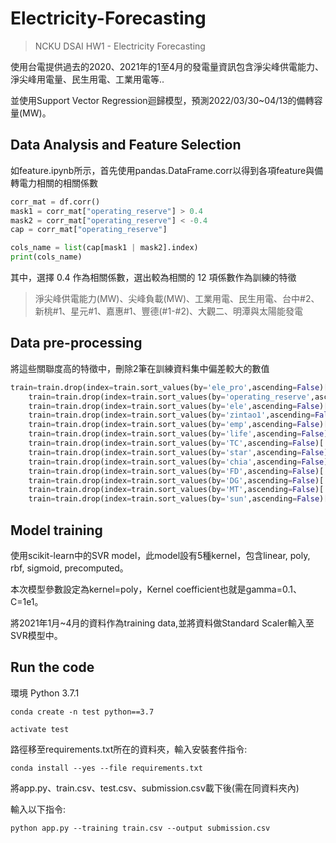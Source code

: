 # Electricity-Forecasting

> NCKU DSAI HW1 - Electricity Forecasting

使用台電提供過去的2020、2021年的1至4月的發電量資訊包含淨尖峰供電能力、淨尖峰用電量、民生用電、工業用電等..

並使用Support Vector Regression迴歸模型，預測2022/03/30~04/13的備轉容量(MW)。

## Data Analysis and Feature Selection ##
如feature.ipynb所示，首先使用pandas.DataFrame.corr以得到各項feature與備轉電力相關的相關係數

```python
corr_mat = df.corr()
mask1 = corr_mat["operating_reserve"] > 0.4
mask2 = corr_mat["operating_reserve"] < -0.4
cap = corr_mat["operating_reserve"]

cols_name = list(cap[mask1 | mask2].index)
print(cols_name)
```

其中，選擇 0.4 作為相關係數，選出較為相關的 12 項係數作為訓練的特徵

> 淨尖峰供電能力(MW)、尖峰負載(MW)、工業用電、民生用電、台中#2、新桃#1、星元#1、嘉惠#1、豐德(#1-#2)、大觀二、明潭與太陽能發電

## Data pre-processing ##
將這些關聯度高的特徵中，刪除2筆在訓練資料集中偏差較大的數值

```python
train=train.drop(index=train.sort_values(by='ele_pro',ascending=False)[:2].index)
    train=train.drop(index=train.sort_values(by='operating_reserve',ascending=False)[:2].index)
    train=train.drop(index=train.sort_values(by='ele',ascending=False)[:2].index)
    train=train.drop(index=train.sort_values(by='zintao1',ascending=False)[:2].index)
    train=train.drop(index=train.sort_values(by='emp',ascending=False)[:2].index)
    train=train.drop(index=train.sort_values(by='life',ascending=False)[:2].index)  
    train=train.drop(index=train.sort_values(by='TC',ascending=False)[:2].index)  
    train=train.drop(index=train.sort_values(by='star',ascending=False)[:2].index)  
    train=train.drop(index=train.sort_values(by='chia',ascending=False)[:2].index)  
    train=train.drop(index=train.sort_values(by='FD',ascending=False)[:2].index)  
    train=train.drop(index=train.sort_values(by='DG',ascending=False)[:2].index)  
    train=train.drop(index=train.sort_values(by='MT',ascending=False)[:2].index)  
    train=train.drop(index=train.sort_values(by='sun',ascending=False)[:2].index)  

```

## Model training ##
使用scikit-learn中的SVR model，此model設有5種kernel，包含linear, poly, rbf, sigmoid, precomputed。

本次模型參數設定為kernel=poly，Kernel coefficient也就是gamma=0.1、C=1e1。

將2021年1月~4月的資料作為training data,並將資料做Standard Scaler輸入至SVR模型中。

## Run the code ##
環境
Python 3.7.1
```
conda create -n test python==3.7
```
```
activate test
```
路徑移至requirements.txt所在的資料夾，輸入安裝套件指令:
```
conda install --yes --file requirements.txt
```
將app.py、train.csv、test.csv、submission.csv載下後(需在同資料夾內)

輸入以下指令:
```
python app.py --training train.csv --output submission.csv
```
